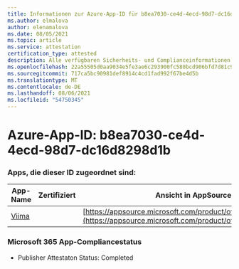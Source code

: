 ```yaml
---
title: Informationen zur Azure-App-ID für b8ea7030-ce4d-4ecd-98d7-dc16d8298d1b
ms.author: elmalova
author: elenamalova
ms.date: 08/05/2021
ms.topic: article
ms.service: attestation
certification_type: attested
description: Alle verfügbaren Sicherheits- und Complianceinformationen für b8ea7030-ce4d-4ecd-98d7-dc16d8298d1b.
ms.openlocfilehash: 22a55505d0aa9034e5fe3ae6c293900fc580bcd906bfd7d81c976477f4b3c6e4
ms.sourcegitcommit: 717ca5bc90981def8914c4cd1fad992f67be4d5b
ms.translationtype: MT
ms.contentlocale: de-DE
ms.lasthandoff: 08/06/2021
ms.locfileid: "54750345"
---
```

# <a name="azure-app-id-b8ea7030-ce4d-4ecd-98d7-dc16d8298d1b"></a>Azure-App-ID: b8ea7030-ce4d-4ecd-98d7-dc16d8298d1b


### <a name="apps-associated-with-this-id"></a>Apps, die dieser ID zugeordnet sind:
| **App-Name** | **Zertifiziert** | **Ansicht in AppSource** |
|--------------|---------------|-----------------------|
| [Viima](https://docs.microsoft.com/microsoft-365-app-certification/forward/WA200001589) |  | [https://appsource.microsoft.com/product/office/WA200001589](https://appsource.microsoft.com/product/office/WA200001589) |

### <a name="microsoft-365-app-compliance-status"></a>Microsoft 365 App-Compliancestatus
- Publisher Attestaton Status: Completed
